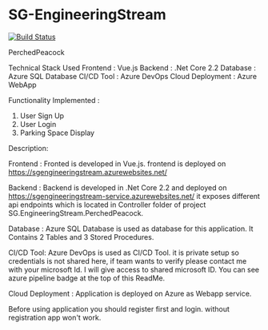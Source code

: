 # SG-EngineeringStream
[![Build Status](https://dev.azure.com/sgpoc/SGEngineeringStream/_apis/build/status/shubhamkatore.SG-EngineeringStream?branchName=master)](https://dev.azure.com/sgpoc/SGEngineeringStream/_build/latest?definitionId=1&branchName=master)

PerchedPeacock

Technical Stack Used 
Frontend : Vue.js
Backend : .Net Core 2.2
Database : Azure SQL Database
CI/CD Tool : Azure DevOps
Cloud Deployment : Azure WebApp

Functionality Implemented :
1. User Sign Up
2. User Login
3. Parking Space Display

Description:

Frontend : 
Fronted is developed in Vue.js. frontend is deployed on https://sgengineeringstream.azurewebsites.net/

Backend : 
Backend is developed in .Net Core 2.2 and deployed on https://sgengineeringstream-service.azurewebsites.net/
it exposes different api endpoints which is located in Controller folder of project SG.EngineeringStream.PerchedPeacock.

Database :
Azure SQL Database is used as database for this application.
It Contains 2 Tables and 3 Stored Procedures.

CI/CD Tool:
Azure DevOps is used as CI/CD Tool. it is private setup so credentials is not shared here, 
if team wants to verify please contact me with your microsoft Id. I will give access to shared microsoft ID.
You can see azure pipeline badge at the top of this ReadMe. 

Cloud Deployment : 
Application is deployed on Azure as Webapp service.

Before using application you should register first and login. without registration app won't work.